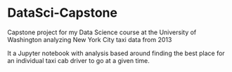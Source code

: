 # DataSci-Capstone
Capstone project for my Data Science course at the University of Washington analyzing New York City taxi data from 2013

It a Jupyter notebook with analysis based around finding the best place for an individual taxi cab driver to go at a given time.
